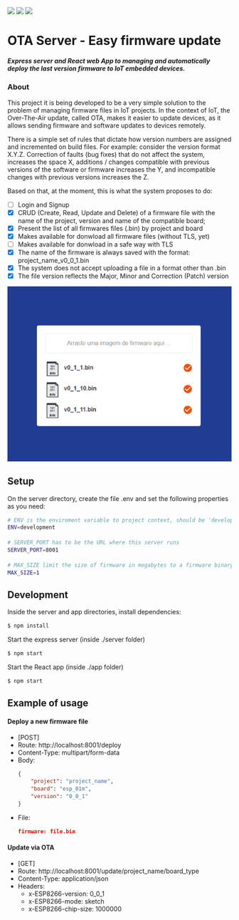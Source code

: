 <p align="">
    <a alt="Node">
        <img src="https://img.shields.io/badge/Node.js-v12.14.1-green.svg" />
    </a>
    <a alt="React">
        <img src="https://img.shields.io/badge/React-v16.8.6-9cf.svg" />
    </a>     
    <a alt="Docker">
        <img src="https://img.shields.io/badge/Docker-v19.03.8-blue.svg" />
    </a>
</p>

# OTA Server - Easy firmware update 

##### Express server and React web App to managing and automatically deploy the last version firmware to IoT embedded devices.

### About

This project it is being developed to be a very simple solution to the problem of managing firmware files in IoT projects. In the context of IoT, the Over-The-Air update, called OTA, makes it easier to update devices, as it allows sending firmware and software updates to devices remotely.

There is a simple set of rules that dictate how version numbers are assigned and incremented on build files. For example: consider the version format X.Y.Z. Correction of faults (bug fixes) that do not affect the system, increases the space X, additions / changes compatible with previous versions of the software or firmware increases the Y, and incompatible changes with previous versions increases the Z.

Based on that, at the moment, this is what the system proposes to do:

- [ ] Login and Signup
- [x] CRUD (Create, Read, Update and Delete) of a firmware file with the name of the project, version and name of the compatible board;
- [x] Present the list of all firmwares files (.bin) by project and board
- [x] Makes available for donwload all firmware files (without TLS, yet)
- [ ] Makes available for donwload in a safe way with TLS
- [x] The name of the firmware is always saved with the format: project_name_v0_0_1.bin
- [x] The system does not accept uploading a file in a format other than .bin
- [x] The file version reflects the Major, Minor and Correction (Patch) version

<p align="center">
<img src="./docs/images/demo.gif" alt="demo"/>
</p>

## Setup

On the server directory, create the file .env and set the following properties as you need:

``` bash
# ENV is the enviroment variable to project context, should be 'development' or 'production'
ENV=development

# SERVER_PORT has to be the URL where this server runs
SERVER_PORT=8001

# MAX_SIZE limit the size of firmware in megabytes to a firmware binary deployed
MAX_SIZE=1
```

## Development

Inside the server and app directories, install dependencies:
``` bash
$ npm install
```

Start the express server (inside ./server folder)
``` bash 
$ npm start
```

Start the React app (inside ./app folder)
``` bash 
$ npm start
```

## Example of usage

#### Deploy a new firmware file

- [POST]
- Route: http://localhost:8001/deploy
- Content-Type: multipart/form-data
- Body:
    ```JSON
    {
        "project": "project_name",
        "board": "esp_01m",  
        "version": "0_0_1" 
    }
    ```
- File: 
    ``` JSON
    firmware: file.bin
    ```

#### Update via OTA

- [GET]
- Route: http://localhost:8001/update/project_name/board_type
- Content-Type: application/json
- Headers:
    - x-ESP8266-version: 0_0_1
    - x-ESP8266-mode: sketch
    - x-ESP8266-chip-size: 1000000
